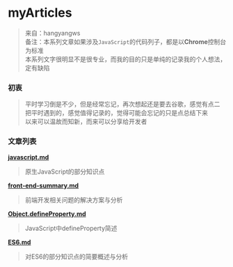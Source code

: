 # myArticles

> 来自：hangyangws  
备注：本系列文章如果涉及`JavaScript`的代码列子，都是以**Chrome**控制台为标准  
     本系列文字很明显不是很专业，而我的目的只是单纯的记录我的个人想法，定有缺陷

### 初衷

> 平时学习倒是不少，但是经常忘记，再次想起还是要去谷歌，感觉有点二  
把平时遇到的，感觉值得记录的，觉得可能会忘记的只是点总结下来  
以来可以温故而知新，而来可以分享给开发者  

### 文章列表

[**javascript.md**](https://github.com/hangyangws/myArticles/blob/master/javascript.md)

> 原生JavaScript的部分知识点

[**front-end-summary.md**](https://github.com/hangyangws/myArticles/blob/master/front-end-summary.md)

> 前端开发相关问题的解决方案与分析

[**Object.defineProperty.md**](https://github.com/hangyangws/myArticles/blob/master/Object.defineProperty.md)

> JavaScript中defineProperty简述

[**ES6.md**](https://github.com/hangyangws/myArticles/blob/master/ES6.md)

> 对ES6的部分知识点的简要概述与分析



